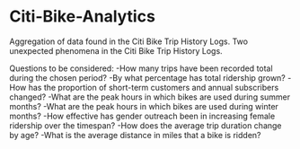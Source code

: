 # Citi-Bike-Analytics

Aggregation of data found in the Citi Bike Trip History Logs.  Two unexpected phenomena in the Citi Bike Trip History Logs.

Questions to be considered:
-How many trips have been recorded total during the chosen period?
-By what percentage has total ridership grown?
-How has the proportion of short-term customers and annual subscribers changed?
-What are the peak hours in which bikes are used during summer months?
-What are the peak hours in which bikes are used during winter months?
-How effective has gender outreach been in increasing female ridership over the timespan?
-How does the average trip duration change by age?
-What is the average distance in miles that a bike is ridden?
  
  
    
  
  
   
    
  
  
  
  
